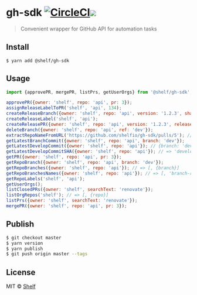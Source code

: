 # gh-sdk [![CircleCI](https://circleci.com/gh/shelfio/gh-sdk/tree/master.svg?style=svg)](https://circleci.com/gh/shelfio/gh-sdk/tree/master)![](https://img.shields.io/badge/code_style-prettier-ff69b4.svg)

> Convenient wrapper for GitHub API for automation tasks

## Install

```
$ yarn add @shelf/gh-sdk
```

## Usage

```js
import {approvePR, mergePR, listPrs, getUserOrgs} from '@shelf/gh-sdk';

approvePR({owner: 'shelf', repo: 'api', pr: 3});
assignReleaseLabelToPR('shelf', 'api', 134);
createReleaseBranch({owner: 'shelf', repo: 'api', version: '1.2.3', sha: 'dev'}); // => ref 'refs/heads/release/v1.2.3` (refs/heads - for git link)
createReleaseLabel('shelf', 'api');
createReleasePR({owner: 'shelf', repo: 'api', version: '1.2.3', releaseTitle: 'Good stuff'}); // => ref: 'release/v1.2.3`, title: Release v1.2.3: Good stuff
deleteBranch({owner: 'shelf', repo: 'api', ref: 'dev'});
extractRepoNameFromURL('https://github.com/shelfio/gh-sdk/pulls/5'); // => gh-sdk
getLatestBranchCommit({owner: 'shelf', repo: 'api', branch: 'dev'});
getLatestDevelopCommit({owner: 'shelf', repo: 'api'}); // {branch: 'develop} as default
getLatestDevelopCommitSHA({owner: 'shelf', repo: 'api'}); // => 'develop-branch-hash-string'
getPR({owner: 'shelf', repo: 'api', pr: 3});
getRepoBranch({owner: 'shelf', repo: 'api', branch: 'dev'});
getRepoBranches({owner: 'shelf', repo: 'api'}); // => [, {branch}]
getRepoBranchesNames({owner: 'shelf', repo: 'api'}); // => [, 'branch-ref']
getRepoLabels('shelf', 'api');
getUserOrgs();
listClosedPRs({owner: 'shelf', searchText: 'renovate'});
listOrgRepos('shelf'); // => [, {repo}]
listPrs({owner: 'shelf', searchText: 'renovate'});
mergePR({owner: 'shelf', repo: 'api', pr: 3});
```

## Publish

```sh
$ git checkout master
$ yarn version
$ yarn publish
$ git push origin master --tags
```

## License

MIT © [Shelf](https://shelf.io)

